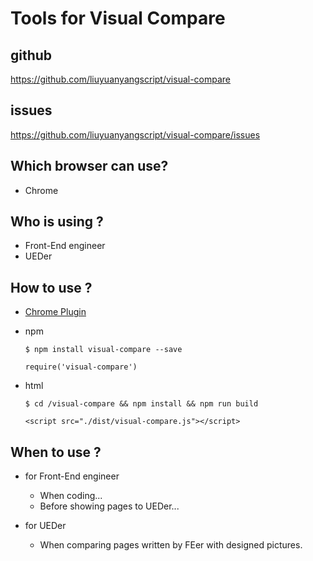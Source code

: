 # Tools for Visual Compare

## github
https://github.com/liuyuanyangscript/visual-compare

## issues
https://github.com/liuyuanyangscript/visual-compare/issues

## Which browser can use?

+   Chrome

## Who is using ?

+   Front-End engineer
+   UEDer

## How to use ?

+   [Chrome Plugin](https://chrome.google.com/webstore/detail/visual-compare/nnadnepmpjjpcbeegdbgaedmcalghdgg?hl=zh-CN)

+   npm

    ```
    $ npm install visual-compare --save
    ```

    ```
    require('visual-compare')
    ```

+   html

    ```
    $ cd /visual-compare && npm install && npm run build
    ```

    ```
    <script src="./dist/visual-compare.js"></script>
    ```

## When to use ?

+   for Front-End engineer

    +   When coding...
    +   Before showing pages to UEDer...

+   for UEDer

    +   When comparing pages written by FEer with designed pictures.

